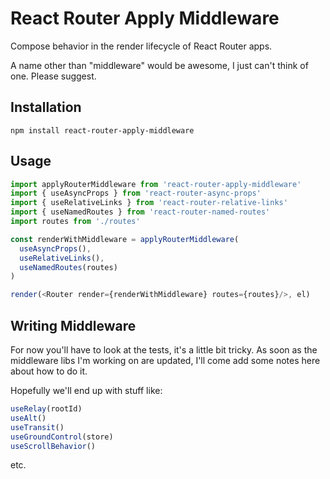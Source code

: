 # React Router Apply Middleware

Compose behavior in the render lifecycle of React Router apps.

A name other than "middleware" would be awesome, I just can't think of
one. Please suggest.

## Installation

```
npm install react-router-apply-middleware
```

## Usage

```js
import applyRouterMiddleware from 'react-router-apply-middleware'
import { useAsyncProps } from 'react-router-async-props'
import { useRelativeLinks } from 'react-router-relative-links'
import { useNamedRoutes } from 'react-router-named-routes'
import routes from './routes'

const renderWithMiddleware = applyRouterMiddleware(
  useAsyncProps(),
  useRelativeLinks(),
  useNamedRoutes(routes)
)

render(<Router render={renderWithMiddleware} routes={routes}/>, el)
```

## Writing Middleware

For now you'll have to look at the tests, it's a little bit tricky. As
soon as the middleware libs I'm working on are updated, I'll come add
some notes here about how to do it.

Hopefully we'll end up with stuff like:

```js
useRelay(rootId)
useAlt()
useTransit()
useGroundControl(store)
useScrollBehavior()
```

etc.

